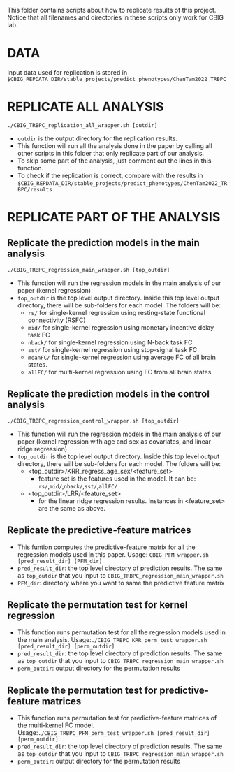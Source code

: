 This folder contains scripts about how to replicate results of this project. Notice that all filenames and directories in these scripts only work for CBIG lab.

# DATA
Input data used for replication is stored in `$CBIG_REPDATA_DIR/stable_projects/predict_phenotypes/ChenTam2022_TRBPC`
# REPLICATE ALL ANALYSIS
`./CBIG_TRBPC_replication_all_wrapper.sh [outdir]`
* `outdir` is the output directory for the replication results.
* This function will run all the analysis done in the paper by calling all other scripts in this folder that only replicate part of our analysis.
* To skip some part of the analysis, just comment out the lines in this function.
* To check if the replication is correct, compare with the results in `$CBIG_REPDATA_DIR/stable_projects/predict_phenotypes/ChenTam2022_TRBPC/results`

# REPLICATE PART OF THE ANALYSIS
## Replicate the prediction models in the main analysis
`./CBIG_TRBPC_regression_main_wrapper.sh [top_outdir]`
* This function will run the regression models in the main analysis of our paper (kernel regression)
* `top_outdir` is the top level output directory. Inside this top level output directory, there will be sub-folders for each model. The folders will be:
  * `rs/` for single-kernel regression using resting-state functional connectivity (RSFC)
  * `mid/` for single-kernel regression using monetary incentive delay task FC
  * `nback/` for single-kernel regression using N-back task FC 
  * `sst/` for single-kernel regression using stop-signal task FC
  * `meanFC/` for single-kernel regression using average FC of all brain states. 
  * `allFC/` for multi-kernel regression using FC from all brain states.
## Replicate the prediction models in the control analysis
`./CBIG_TRBPC_regression_control_wrapper.sh [top_outdir]`
* This function will run the regression models in the main analysis of our paper (kernel regression with age and sex as covariates, and linear ridge regression)
* `top_outdir` is the top level output directory. Inside this top level output directory, there will be sub-folders for each model. The folders will be:
  * <top_outdir>/KRR_regress_age_sex/<feature_set> 
    * feature set is the features used in the model. It can be: `rs/`,`mid/`,`nback/`,`sst/`,`allFC/`
  * <top_outdir>/LRR/<feature_set>
    * for the linear ridge regression results. Instances in <feature_set> are the same as above.

## Replicate the predictive-feature matrices
* This funtion computes the predictive-feature matrix for all the regression models used in this paper. Usage: `CBIG_PFM_wrapper.sh [pred_result_dir] [PFM_dir]`
* `pred_result_dir`: the top level directory of prediction results. The same as `top_outdir` that you input to `CBIG_TRBPC_regression_main_wrapper.sh`
* `PFM_dir`: directory where you want to same the predictive feature matrix

## Replicate the permutation test for kernel regression
* This function runs permutation test for all the regression models used in the main analysis. Usage:`./CBIG_TRBPC_KRR_perm_test_wrapper.sh [pred_result_dir] [perm_outdir]`
* `pred_result_dir`: the top level directory of prediction results. The same as `top_outdir` that you input to `CBIG_TRBPC_regression_main_wrapper.sh`
* `perm_outdir`: output directory for the permutation results

## Replicate the permutation test for predictive-feature matrices
* This function runs permutation test for predictive-feature matrices of the multi-kernel FC model. Usage:`./CBIG_TRBPC_PFM_perm_test_wrapper.sh [pred_result_dir] [perm_outdir]`
* `pred_result_dir`: the top level directory of prediction results. The same as `top_outdir` that you input to `CBIG_TRBPC_regression_main_wrapper.sh`
* `perm_outdir`: output directory for the permutation results